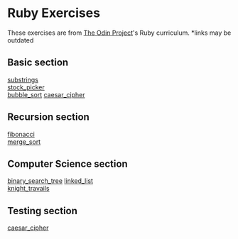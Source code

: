 # Ruby Exercises 
These exercises are from [The Odin Project](https://www.theodinproject.com/courses/ruby-programming)'s Ruby curriculum.
*links may be outdated
## Basic section
[substrings](https://www.theodinproject.com/courses/ruby-programming/lessons/sub-strings)\
[stock_picker](https://www.theodinproject.com/courses/ruby-programming/lessons/stock-picker)\
[bubble_sort](https://www.theodinproject.com/courses/ruby-programming/lessons/bubble-sort)
[caesar_cipher](https://www.theodinproject.com/courses/ruby-programming/lessons/caesar-cipher)

## Recursion section
[fibonacci](https://www.theodinproject.com/courses/ruby-programming/lessons/recursion)\
[merge_sort](https://www.theodinproject.com/courses/ruby-programming/lessons/recursion)

## Computer Science section
[binary_search_tree](https://www.theodinproject.com/courses/ruby-programming/lessons/data-structures-and-algorithms)
[linked_list](https://www.theodinproject.com/courses/ruby-programming/lessons/linked-lists)\
[knight_travails](https://www.theodinproject.com/courses/ruby-programming/lessons/data-structures-and-algorithms)


## Testing section
[caesar_cipher](https://www.theodinproject.com/courses/ruby-programming/lessons/testing-your-ruby-code)

